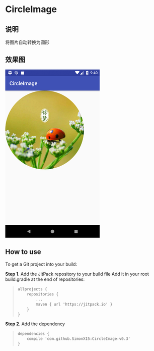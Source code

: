 # CircleImage

## 说明
将图片自动转换为圆形

## 效果图
 ![](imgs/img_show.png)

## How to use
To get a Git project into your build:

**Step 1**. Add the JitPack repository to your build file
Add it in your root build.gradle at the end of repositories:
>     allprojects {
>         repositories {
>             ...
>             maven { url 'https://jitpack.io' }
>         }
>     }

**Step 2**. Add the dependency
>     dependencies {
>         compile 'com.github.SimonX15:CircleImage:v0.3'
>     }